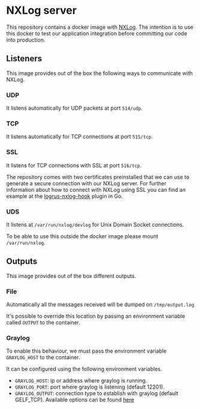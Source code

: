 # NXLog server

This repository contains a docker image with [NXLog](https://nxlog.co). The intention is to use this docker to test our application integration before
committing our code into production.

## Listeners

This image provides out of the box the following ways to communicate with NXLog.

### UDP

It listens automatically for UDP packets at port `514/udp`.

### TCP

It listens automatically for TCP connections at port `515/tcp`.

### SSL

It listens for TCP connections with SSL at port `516/tcp`. 

The repository comes with two certificates preinstalled that we can use to generate a secure connection with our NXLog server. 
For further information about how to connect with NXLog using SSL you can find an example at the 
[logrus-nxlog-hook](https://github.com/affectv/logrus-nxlog-hook#ssl-connection) plugin in Go.

### UDS

It listens at `/var/run/nxlog/devlog` for Unix Domain Socket connections.

To be able to use this outside the docker image please mount `/var/run/nxlog`.

## Outputs

This image provides out of the box different outputs.

### File

Automatically all the messages received will be dumped on `/tmp/output.log`

It's possible to override this location by passing an environment variable called `OUTPUT` to the container.

### Graylog

To enable this behaviour, we must pass the environment variable `GRAYLOG_HOST` to the container.

It can be configured using the following environment variables.
- `GRAYLOG_HOST`: ip or address where graylog is running.
- `GRAYLOG_PORT`: port where graylog is listening (default 12201).
- `GRAYLOG_OUTPUT`: connection type to establish with graylog (default GELF_TCP). Available options can be found [here](https://nxlog.co/docs/nxlog-ce/nxlog-reference-manual.html#xm_gelf)


